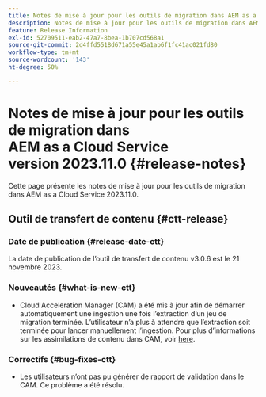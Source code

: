 ```yaml
---
title: Notes de mise à jour pour les outils de migration dans AEM as a Cloud Service version 2023.11.0
description: Notes de mise à jour pour les outils de migration dans AEM as a Cloud Service version 2023.11.0
feature: Release Information
exl-id: 52709511-eab2-47a7-8bea-1b707cd568a1
source-git-commit: 2d4ffd5518d671a55e45a1ab6f1fc41ac021fd80
workflow-type: tm+mt
source-wordcount: '143'
ht-degree: 50%

---
```


# Notes de mise à jour pour les outils de migration dans AEM as a Cloud Service version 2023.11.0 {#release-notes}

Cette page présente les notes de mise à jour pour les outils de migration dans AEM as a Cloud Service 2023.11.0.

## Outil de transfert de contenu {#ctt-release}

### Date de publication {#release-date-ctt}

La date de publication de l’outil de transfert de contenu v3.0.6 est le 21 novembre 2023.

### Nouveautés {#what-is-new-ctt}

* Cloud Acceleration Manager (CAM) a été mis à jour afin de démarrer automatiquement une ingestion une fois l’extraction d’un jeu de migration terminée. L’utilisateur n’a plus à attendre que l’extraction soit terminée pour lancer manuellement l’ingestion. Pour plus d’informations sur les assimilations de contenu dans CAM, voir [here](https://experienceleague.adobe.com/docs/experience-manager-cloud-service/content/migration-journey/cloud-migration/content-transfer-tool/ingesting-content.html#ingestion-process).

### Correctifs {#bug-fixes-ctt}

* Les utilisateurs n’ont pas pu générer de rapport de validation dans le CAM. Ce problème a été résolu.
